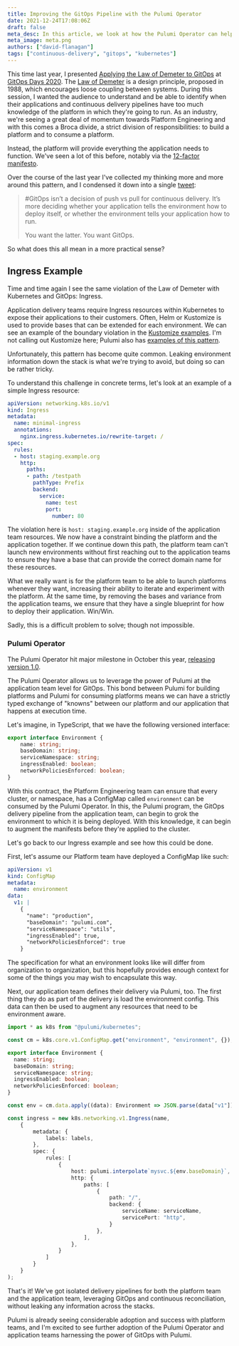 ```yaml
---
title: Improving the GitOps Pipeline with the Pulumi Operator
date: 2021-12-24T17:08:06Z
draft: false
meta_desc: In this article, we look at how the Pulumi Operator can help us adhere to law of demeter and cleanup our GitOps pipelines.
meta_image: meta.png
authors: ["david-flanagan"]
tags: ["continuous-delivery", "gitops", "kubernetes"]
---
```


This time last year, I presented [Applying the Law of Demeter to GitOps](https://www.youtube.com/watch?v=gLZpt8a9YuA) at [GitOps Days 2020](https://www.gitopsdays.com/). The [Law of Demeter](https://en.wikipedia.org/wiki/Law_of_Demeter) is a design principle, proposed in 1988, which encourages loose coupling between systems. During this session, I wanted the audience to understand and be able to identify when their applications and continuous delivery pipelines have too much knowledge of the platform in which they're going to run. As an industry, we're seeing a great deal of momentum towards Platform Engineering and with this comes a Broca divide, a strict division of responsibilities: to build a platform and to consume a platform.

Instead, the platform will provide everything the application needs to function. We've seen a lot of this before, notably via the [12-factor manifesto](https://12factor.net/).

Over the course of the last year I've collected my thinking more and more around this pattern, and I condensed it down into a single [tweet](https://twitter.com/rawkode/status/1456169286750375936):

> #GitOps isn’t a decision of push vs pull for continuous delivery. It’s more deciding whether your application tells the environment how to deploy itself, or whether the environment tells your application how to run.
>
> You want the latter. You want GitOps.

So what does this all mean in a more practical sense?

## Ingress Example

Time and time again I see the same violation of the Law of Demeter with Kubernetes and GitOps: Ingress.

Application delivery teams require Ingress resources within Kubernetes to expose their applications to their customers. Often, Helm or Kustomize is used to provide bases that can be extended for each environment. We can see an example of the boundary violation in the [Kustomize examples](https://github.com/kubernetes-sigs/kustomize/tree/master/examples/multibases). I'm not calling out Kustomize here; Pulumi also has [examples of this pattern](https://github.com/pulumi/examples/blob/master/kubernetes-ts-configmap-rollout/index.ts).

Unfortunately, this pattern has become quite common. Leaking environment information down the stack is what we're trying to avoid, but doing so can be rather tricky.

To understand this challenge in concrete terms, let's look at an example of a simple Ingress resource:

```yaml
apiVersion: networking.k8s.io/v1
kind: Ingress
metadata:
  name: minimal-ingress
  annotations:
    nginx.ingress.kubernetes.io/rewrite-target: /
spec:
  rules:
  - host: staging.example.org
    http:
      paths:
      - path: /testpath
        pathType: Prefix
        backend:
          service:
            name: test
            port:
              number: 80
```

The violation here is `host: staging.example.org` inside of the application team resources. We now have a constraint binding the platform and the application together. If we continue down this path, the platform team can't launch new environments without first reaching out to the application teams to ensure they have a base that can provide the correct domain name for these resources.

What we really want is for the platform team to be able to launch platforms whenever they want, increasing their ability to iterate and experiment with the platform. At the same time, by removing the bases and variance from the application teams, we ensure that they have a single blueprint for how to deploy their application. Win/Win.

Sadly, this is a difficult problem to solve; though not impossible.

### Pulumi Operator

The Pulumi Operator hit major milestone in October this year, [releasing version 1.0](/blog/pulumi-kubernetes-operator-1-0/).

The Pulumi Operator allows us to leverage the power of Pulumi at the application team level for GitOps. This bond between Pulumi for building platforms and Pulumi for consuming platforms means we can have a strictly typed exchange of "knowns" between our platform and our application that happens at execution time.

Let's imagine, in TypeScript, that we have the following versioned interface:

```typescript
export interface Environment {
    name: string;
    baseDomain: string;
    serviceNamespace: string;
    ingressEnabled: boolean;
    networkPoliciesEnforced: boolean;
}
```

With this contract, the Platform Engineering team can ensure that every cluster, or namespace, has a ConfigMap called `environment` can be consumed by the Pulumi Operator. In this, the Pulumi program, the GitOps delivery pipeline from the application team, can begin to grok the environment to which it is being deployed. With this knowledge, it can begin to augment the manifests before they're applied to the cluster.

Let's go back to our Ingress example and see how this could be done.

First, let's assume our Platform team have deployed a ConfigMap like such:

```yaml
apiVersion: v1
kind: ConfigMap
metadata:
  name: environment
data:
  v1: |
    {
      "name": "production",
      "baseDomain": "pulumi.com",
      "serviceNamespace": "utils",
      "ingressEnabled": true,
      "networkPoliciesEnforced": true
    }
```

The specification for what an environment looks like will differ from organization to organization, but this hopefully provides enough context for some of the things you may wish to encapsulate this way.

Next, our application team defines their delivery via Pulumi, too. The first thing they do as part of the delivery is load the environment config. This data can then be used to augment any resources that need to be environment aware.

```typescript
import * as k8s from "@pulumi/kubernetes";

const cm = k8s.core.v1.ConfigMap.get("environment", "environment", {});

export interface Environment {
  name: string;
  baseDomain: string;
  serviceNamespace: string;
  ingressEnabled: boolean;
  networkPoliciesEnforced: boolean;
}

const env = cm.data.apply((data): Environment => JSON.parse(data["v1"]));

const ingress = new k8s.networking.v1.Ingress(name,
    {
        metadata: {
            labels: labels,
        },
        spec: {
            rules: [
                {
                    host: pulumi.interpolate`mysvc.${env.baseDomain}`,
                    http: {
                        paths: [
                            {
                                path: "/",
                                backend: {
                                    serviceName: serviceName,
                                    servicePort: "http",
                                }
                            },
                        ],
                    },
                }
            ]
        }
    }
);
```

That's it! We've got isolated delivery pipelines for both the platform team and the application team, leveraging GitOps and continuous reconciliation, without leaking any information across the stacks.

Pulumi is already seeing considerable adoption and success with platform teams, and I'm excited to see further adoption of the Pulumi Operator and application teams harnessing the power of GitOps with Pulumi.
